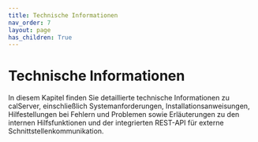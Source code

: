 ```yaml
---
title: Technische Informationen
nav_order: 7
layout: page
has_children: True
---
```


# Technische Informationen

In diesem Kapitel finden Sie detaillierte technische Informationen zu calServer, einschließlich Systemanforderungen, Installationsanweisungen, Hilfestellungen bei Fehlern und Problemen sowie Erläuterungen zu den internen Hilfsfunktionen und der integrierten REST-API für externe Schnittstellenkommunikation.
